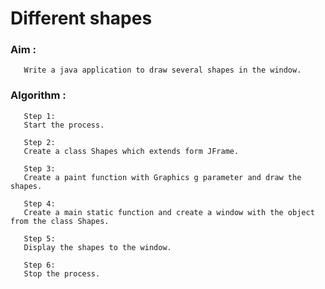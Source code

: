 # Different shapes

### Aim :
       Write a java application to draw several shapes in the window.
       
### Algorithm :
       
       Step 1:
       Start the process.
       
       Step 2:
       Create a class Shapes which extends form JFrame.
       
       Step 3:
       Create a paint function with Graphics g parameter and draw the shapes.
       
       Step 4:
       Create a main static function and create a window with the object from the class Shapes.
       
       Step 5:
       Display the shapes to the window.
       
       Step 6:
       Stop the process.